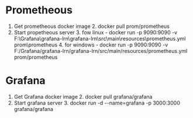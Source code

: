 # Prometheous

1. Get prometheous docker image
   2. docker pull prom/prometheus
2. Start propetheous server
   3. fow linux - docker run -p 9090:9090 -v F:\Grafana\grafana-lrn\grafana-lrn\src\main\resources\prometheus.yml prom\prometheus
   4. for windows - docker run -p 9090:9090 -v F:/Grafana/grafana-lrn/grafana-lrn/src/main/resources/prometheus.yml prom/prometheus


# Grafana
1. Get Grafana docker image 
   2. docker pull grafana/grafana
2. Start grafana server
   3. docker run -d --name=grafana -p 3000:3000  grafana/grafana
